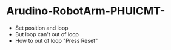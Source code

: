 # Arudino-RobotArm-PHUICMT-

- Set position and loop 
- But loop can't out of loop
- How to out of loop "Press Reset"
